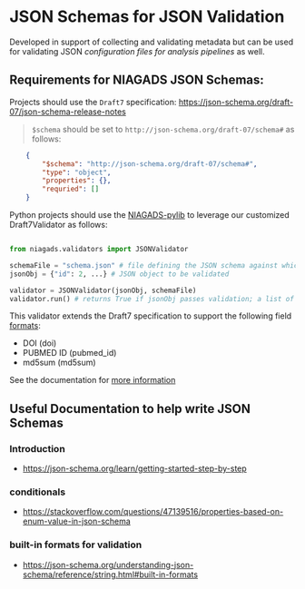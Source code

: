 # JSON Schemas for JSON Validation

Developed in support of collecting and validating metadata but can be used for validating JSON _configuration files for analysis pipelines_ as well.

## Requirements for NIAGADS JSON Schemas:

Projects should use the `Draft7` specification: https://json-schema.org/draft-07/json-schema-release-notes

> `$schema` should be set to `http://json-schema.org/draft-07/schema#` as follows:

```json
    {
        "$schema": "http://json-schema.org/draft-07/schema#",
        "type": "object",
        "properties": {},
        "requried": []
    }
```

Python projects should use the [NIAGADS-pylib](https://github.com/NIAGADS/niagads-pylib.git) to leverage our customized Draft7Validator as follows:

```python

from niagads.validators import JSONValidator

schemaFile = "schema.json" # file defining the JSON schema against which the JSON is to be validated
jsonObj = {"id": 2, ...} # JSON object to be validated

validator = JSONValidator(jsonObj, schemaFile)
validator.run() # returns True if jsonObj passes validation; a list of ValidationErrors otherwise

```

This validator extends the Draft7 specification to support the following field [formats](#built-in-formats-for-validation):

* DOI (doi)
* PUBMED ID (pubmed_id)
* md5sum (md5sum)

See the documentation for [more information](#)

## Useful Documentation to help write JSON Schemas

### Introduction

* https://json-schema.org/learn/getting-started-step-by-step

### conditionals

* https://stackoverflow.com/questions/47139516/properties-based-on-enum-value-in-json-schema

### built-in formats for validation

* https://json-schema.org/understanding-json-schema/reference/string.html#built-in-formats

 